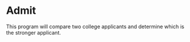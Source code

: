 # Admit
This program will compare two college applicants and determine which is the stronger applicant.
